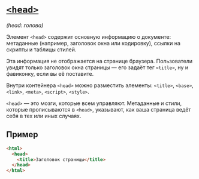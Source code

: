 # [`<head>`](../index.md)

_(head: голова)_

Элемент `<head>` содержит основную информацию о документе: метаданные (например, заголовок окна или кодировку), ссылки на скрипты и таблицы стилей.

Эта информация не отображается на странице браузера. Пользователи увидят только заголовок окна страницы — его задаёт тег `<title>`, ну и фавиконку, если вы её поставите.

Внутри контейнера `<head>` можно разместить элементы: `<title>`, `<base>`, `<link>`, `<meta>`, `<script>`, `<style>`.

`<head>` — это мозги, которые всем управляют. Метаданные и стили, которые прописываются в `<head>`, указывают, как ваша страница ведёт себя в тех или иных случаях.

## Пример

```html
<html>
  <head>
    <title>Заголовок страницы</title>
  </head>
</html>
```
